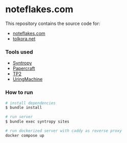 # noteflakes.com

This repository contains the source code for:

- [noteflakes.com](https://noteflakes.com/)
- [tolkora.net](https://tolkora.net/)

### Tools used

- [Syntropy](https://github.com/noteflakes/syntropy)
- [Papercraft](https://github.com/digital-fabric/papercraft)
- [TP2](https://github.com/noteflakes/tp2)
- [UringMachine](https://github.com/digital-fabric/uringmachine)

### How to run

```bash
# install dependencies
$ bundle install

# run server
$ bundle exec syntropy sites

# run dockerized server with caddy as reverse proxy
docker compose up
```
